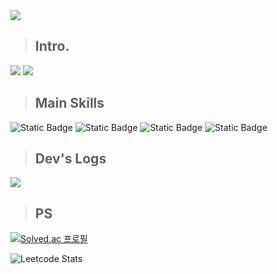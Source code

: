 <!-- header -->
<img src="https://capsule-render.vercel.app/api?type=waving&color=0:BE8ABF,50:FEA5AD,100:F8C3AF&height=300&section=header&desc=Welcome%20to&text=Hys-Lee's%20Github&fontSize=50&animation=fadeIn&descAlignY=30&descSize=30&fontColor=faf7f5&stroke=ffffff" />

<!-- 나는 뭐하는 사람이다. -->

> ## Intro.

<!-- github stats -->
<img src="https://github-readme-stats.vercel.app/api?username=Hys-Lee&show_icons=true&bg_color=0,FFC5C5,AAE3E2&title_color=ffffff&text_color=faf7f5&icon_color=faf7f5&text_bold=false" />
<!-- top languages -->
<img src="https://github-readme-stats.vercel.app/api/top-langs/?username=Hys-Lee&exclude_repo=Problem-Solving,OnCollegeLife&bg_color=0,57A6A1,240750&title_color=ffffff&text_color=ffffff&icon_color=ffffff&layout=donut"/>

<!-- main skills -->
> ## Main Skills
<img alt="Static Badge" src="https://img.shields.io/badge/javascript-F7DF1E?style=for-the-badge&logo=javascript&logoColor=black&color=F7DF1E"> <img alt="Static Badge" src="https://img.shields.io/badge/typescript-3178C6?style=for-the-badge&logo=typescript&logoColor=white"> <img alt="Static Badge" src="https://img.shields.io/badge/react-61DAFB?style=for-the-badge&logo=react&logoColor=black"> <img alt="Static Badge" src="https://img.shields.io/badge/next.js-000000?style=for-the-badge&logo=next.js&logoColor=white">


<!-- dev's log -->

> ## Dev's Logs
<a href='https://velog.io/@hys-lee'>
<img src="https://velog-readme-stats.vercel.app/api?name=hys-lee">
</a>


<!-- ## Recent Project  아니 contribute한거는 안보이나? 아니면 외부 레포지토리라든가
[![Readme Card](https://github-readme-stats.vercel.app/api/pin/?username=Hys-Lee&repo=Problem-Solving)](https://github.com/anuraghazra/github-readme-stats) -->



<!-- PS -->
> ## PS
[![Solved.ac
프로필](http://mazassumnida.wtf/api/v2/generate_badge?boj=dltkdgus3275)](https://solved.ac/dltkdgus3275)

![Leetcode Stats](https://leetcard.jacoblin.cool/Hys-Lee?theme=unicorn)


<!--
**Hys-Lee/Hys-Lee** is a ✨ _special_ ✨ repository because its `README.md` (this file) appears on your GitHub profile.

Here are some ideas to get you started:

- 🔭 I’m currently working on ...
- 🌱 I’m currently learning ...
- 👯 I’m looking to collaborate on ...
- 🤔 I’m looking for help with ...
- 💬 Ask me about ...
- 📫 How to reach me: ...
- 😄 Pronouns: ...
- ⚡ Fun fact: ...
-->
